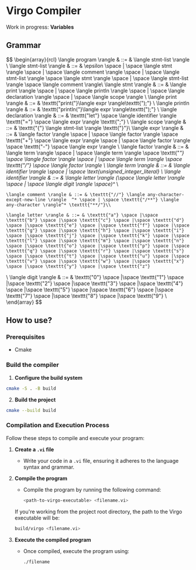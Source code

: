 # Virgo Compiler

Work in progress:
**Variables**

## Grammar

$$
\begin{array}{rcl}
    \langle program \rangle & ::= & \langle stmt-list \rangle \\
    \langle stmt-list \rangle & ::= & \epsilon \space | \space \langle stmt \rangle \space | \space \langle comment \rangle \space | \space \langle stmt-list \rangle \space \langle stmt \rangle  \space | \space \langle stmt-list \rangle \space \langle comment \rangle\\
    \langle stmt \rangle & ::= & \langle print \rangle  \space | \space \langle println \rangle \space | \space \langle declaration \rangle \space | \space \langle scope \rangle \\
    \langle print \rangle & ::= & \texttt{"print("}\langle expr \rangle\texttt{");"} \\
    \langle println \rangle & ::= & \texttt{"println("}\langle expr \rangle\texttt{");"} \\
    \langle declaration \rangle & ::= & \texttt{"let"} \space \langle identifier \rangle \texttt{"="} \space \langle expr \rangle \texttt{";"}   \\
    \langle scope \rangle & ::= & \texttt{"\{"} \langle stmt-list \rangle \texttt{"\}"}\\
    \langle expr \rangle & ::= & \langle factor \rangle  \space | \space \langle factor \rangle \space \texttt{"+"} \space \langle expr \rangle \space | \space \langle factor \rangle \space \texttt{"-"} \space \langle expr \rangle \\
    \langle factor \rangle & ::= & \langle term \rangle \space | \space \langle term \rangle \space \texttt{"*"} \space  \langle factor \rangle  \space | \space \langle term \rangle \space \texttt{"/"} \space \langle factor \rangle  \\
    \langle term \rangle & ::= &  \langle identifier \rangle \space | \space \text{unsigned\_integer\_literal} \\
    \langle identifier \rangle & ::= & \langle letter \rangle (\space \langle letter \rangle \space | \space \langle digit \rangle \space)^* \\
    
    \langle comment \rangle & ::= & \texttt{"//"} \langle any-character-except-new-line \rangle  ^* \space | \space \texttt{"/**"} \langle any-character \rangle^* \texttt{"**/"}\\

    \langle letter \rangle & ::= & \texttt{"a"} \space |\space \texttt{"b"} \space |\space \texttt{"c"} \space |\space \texttt{"d"} \space |\space \texttt{"e"} \space |\space \texttt{"f"} \space |\space \texttt{"g"} \space |\space \texttt{"h"} \space |\space \texttt{"i"} \space |\space \texttt{"j"} \space |\space \texttt{"k"} \space |\space \texttt{"l"} \space |\space \texttt{"m"} \space |\space \texttt{"n"} \space |\space \texttt{"o"} \space |\space \texttt{"p"} \space |\space \texttt{"q"} \space |\space \texttt{"r"} \space |\space \texttt{"s"} \space |\space \texttt{"t"} \space |\space \texttt{"u"} \space |\space \texttt{"v"} \space |\space \texttt{"w"} \space |\space \texttt{"x"} \space |\space \texttt{"y"} \space |\space \texttt{"z"}
  \\
  \langle digit \rangle & ::= & \texttt{"0"} \space |\space \texttt{"1"} \space |\space \texttt{"2"} \space |\space \texttt{"3"} \space |\space \texttt{"4"} \space |\space \texttt{"5"} \space |\space \texttt{"6"} \space |\space \texttt{"7"} \space |\space \texttt{"8"} \space |\space \texttt{"9"}
\\
\end{array}
$$

## How to use?

### Prerequisites

- Cmake

### Build the compiler

1. **Configure the build system**

```bash
cmake -S . -B build
```

2. **Build the project**

```bash
cmake --build build
```

### Compilation and Execution Process

Follow these steps to compile and execute your program:

1. **Create a `.vi` file**

   - Write your code in a `.vi` file, ensuring it adheres to the language syntax and grammar.

2. **Compile the program**

   - Compile the program by running the following command:
     ```bash
     <path-to-virgo-executable> <filename.vi>
     ```

   If you're working from the project root directory, the path to the Virgo executable will be:

   ```bash
   build/virgo <filename.vi>
   ```

3. **Execute the compiled program**
   - Once compiled, execute the program using:
     ```bash
     ./filename
     ```
